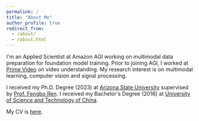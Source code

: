 ```yaml
---
permalink: /
title: "About Me"
author_profile: true
redirect_from: 
  - /about/
  - /about.html
---
```


I'm an Applied Scientist at Amazon AGI working on multimodal data preparation for foundation model training. Prior to joining AGI, I worked at [Prime Video](https://www.primevideotech.com/) on video understanding. My research interest is on multimodal learning, computer vision and signal processing. 

I received my Ph.D. Degree (2023) at [Arizona State University](https://www.asu.edu/) supervised by [Prof. Fengbo Ren](https://ren-fengbo.lab.asu.edu/content/fengbo-ren). I received my Bachelor's Degree (2016) at [University of Science and Technology of China](http://en.ustc.edu.cn/).

My CV is [here](https://zhikang.work/cv/). 